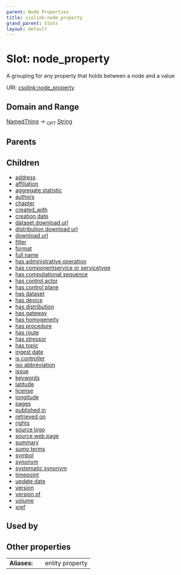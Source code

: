 ```yaml
---
parent: Node Properties
title: csolink:node_property
grand_parent: Slots
layout: default
---
```


# Slot: node_property


A grouping for any property that holds between a node and a value

URI: [csolink:node_property](https://w3id.org/csolink/vocab/node_property)

## Domain and Range

[NamedThing](NamedThing.md) ->  <sub>OPT</sub> [String](types/String.md)

## Parents


## Children

 *  [address](address.md)
 *  [affiliation](affiliation.md)
 *  [aggregate statistic](aggregate_statistic.md)
 *  [authors](authors.md)
 *  [chapter](chapter.md)
 *  [created_with](created_with.md)
 *  [creation date](creation_date.md)
 *  [dataset download url](dataset_download_url.md)
 *  [distribution download url](distribution_download_url.md)
 *  [download url](download_url.md)
 *  [filler](filler.md)
 *  [format](format.md)
 *  [full name](full_name.md)
 *  [has administrative operation](has_administrative_operation.md)
 *  [has componentservice or servicetype](has_componentservice_or_servicetype.md)
 *  [has computational sequence](has_computational_sequence.md)
 *  [has control actor](has_control_actor.md)
 *  [has control plane](has_control_plane.md)
 *  [has dataset](has_dataset.md)
 *  [has device](has_device.md)
 *  [has distribution](has_distribution.md)
 *  [has gateway](has_gateway.md)
 *  [has homogeneity](has_homogeneity.md)
 *  [has procedure](has_procedure.md)
 *  [has route](has_route.md)
 *  [has stressor](has_stressor.md)
 *  [has topic](has_topic.md)
 *  [ingest date](ingest_date.md)
 *  [is controller](is_controller.md)
 *  [iso abbreviation](iso_abbreviation.md)
 *  [issue](issue.md)
 *  [keywords](keywords.md)
 *  [latitude](latitude.md)
 *  [license](license.md)
 *  [longitude](longitude.md)
 *  [pages](pages.md)
 *  [published in](published_in.md)
 *  [retrieved on](retrieved_on.md)
 *  [rights](rights.md)
 *  [source logo](source_logo.md)
 *  [source web page](source_web_page.md)
 *  [summary](summary.md)
 *  [sumo terms](sumo_terms.md)
 *  [symbol](symbol.md)
 *  [synonym](synonym.md)
 *  [systematic synonym](systematic_synonym.md)
 *  [timepoint](timepoint.md)
 *  [update date](update_date.md)
 *  [version](version.md)
 *  [version of](version_of.md)
 *  [volume](volume.md)
 *  [xref](xref.md)

## Used by


## Other properties

|  |  |  |
| --- | --- | --- |
| **Aliases:** | | entity property |

